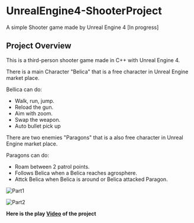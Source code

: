 # UnrealEngine4-ShooterProject
 A simple Shooter game made by Unreal Engine 4 [In progress]


## Project Overview

This is a third-person shooter game made in C++ with Unreal Engine 4.

There is a main Character "Belica" that is a free character in Unreal Engine market place. 

Bellica can do:

* Walk, run, jump.
* Reload the gun.
* Aim with zoom.
* Swap the weapon.
* Auto bullet pick up 

There are two enemies "Paragons" that is a also free character in Unreal Engine market place.

Paragons can do:

* Roam between 2 patrol points.
* Follows Belica when a Belica reaches agrosphere.
* Attck Belica when Belica is around or Belica attacked Paragon.
  


![Part1](Shooter1.gif)

![Part2](Shooter2.gif)


**Here is the play [Video](https://youtu.be/xc4yLAmXrY4) of the project**
